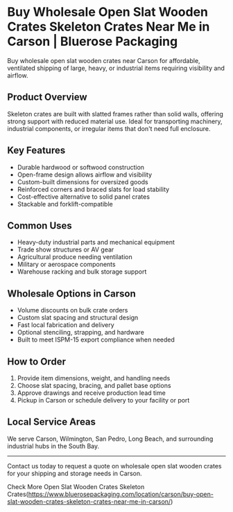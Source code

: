 # Buy Wholesale Open Slat Wooden Crates Skeleton Crates Near Me in Carson | Bluerose Packaging

Buy wholesale open slat wooden crates near Carson for affordable, ventilated shipping of large, heavy, or industrial items requiring visibility and airflow.

## Product Overview

Skeleton crates are built with slatted frames rather than solid walls, offering strong support with reduced material use. Ideal for transporting machinery, industrial components, or irregular items that don't need full enclosure.

## Key Features

- Durable hardwood or softwood construction  
- Open-frame design allows airflow and visibility  
- Custom-built dimensions for oversized goods  
- Reinforced corners and braced slats for load stability  
- Cost-effective alternative to solid panel crates  
- Stackable and forklift-compatible

## Common Uses

- Heavy-duty industrial parts and mechanical equipment  
- Trade show structures or AV gear  
- Agricultural produce needing ventilation  
- Military or aerospace components  
- Warehouse racking and bulk storage support

## Wholesale Options in Carson

- Volume discounts on bulk crate orders  
- Custom slat spacing and structural design  
- Fast local fabrication and delivery  
- Optional stenciling, strapping, and hardware  
- Built to meet ISPM-15 export compliance when needed

## How to Order

1. Provide item dimensions, weight, and handling needs  
2. Choose slat spacing, bracing, and pallet base options  
3. Approve drawings and receive production lead time  
4. Pickup in Carson or schedule delivery to your facility or port

## Local Service Areas

We serve Carson, Wilmington, San Pedro, Long Beach, and surrounding industrial hubs in the South Bay.

---

Contact us today to request a quote on wholesale open slat wooden crates for your shipping and storage needs in Carson.

Check More Open Slat Wooden Crates Skeleton Crates(https://www.bluerosepackaging.com/location/carson/buy-open-slat-wooden-crates-skeleton-crates-near-me-in-carson/)
